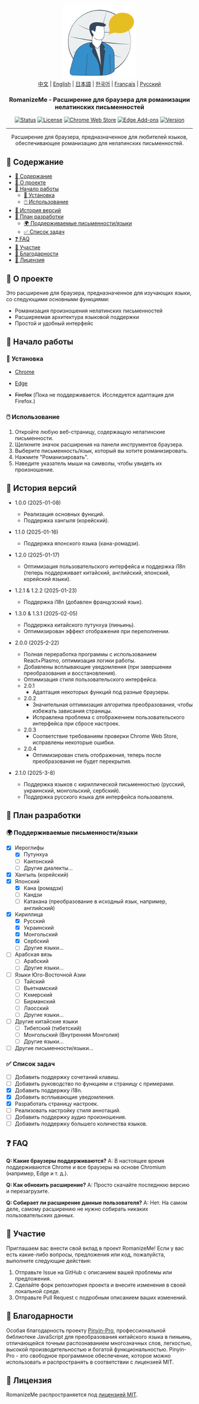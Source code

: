 <p align="center">
  <a href="https://github.com/jeffminim/RomanizeMe" rel="noopener">
 <img width=200px height=200px src="../assets/romanizemelogo256.png" alt="RomanizeMe - Логотип расширения для браузера"></a>
  <br>
  <a href="./README.zh.md">中文</a> | <a href="../README.md">English</a> | <a href="./README.ja.md">日本語</a> | <a href="./README.ko.md">한국어</a> | <a href="./README.fr.md">Français</a> | <a href="./README.ru.md">Русский</a>
</p>

<h3 align="center">RomanizeMe - Расширение для браузера для романизации нелатинских письменностей</h3>

<div align="center">

[![Status](https://img.shields.io/badge/status-active-success.svg)]()
[![License](https://img.shields.io/badge/license-MIT-blue.svg)](../LICENSE)
[![Chrome Web Store](https://img.shields.io/chrome-web-store/v/nmakcdfenoniomkbnnmpommgnaondfhk
)](https://chromewebstore.google.com/detail/romanizeme/nmakcdfenoniomkbnnmpommgnaondfhk)
[![Edge Add-ons](https://img.shields.io/badge/Edge_Store-RomanizeMe-blue)](https://microsoftedge.microsoft.com/addons/detail/fdeofmabkieoopbbehanpfjglmidjjai)
[![Version](https://img.shields.io/badge/version-2.1.0-blue.svg)](https://github.com/jeffminim/RomanizeMe/releases/tag/v2.1.0)

</div>

---

<p align="center"> Расширение для браузера, предназначенное для любителей языков, обеспечивающее романизацию для нелатинских письменностей.
    <br> 
</p>

## 📝 Содержание

- [📝 Содержание](#-содержание)
- [🧐 О проекте ](#-о-проекте-)
- [🏁 Начало работы ](#-начало-работы-)
  - [🔧 Установка](#-установка)
  - [🖱️ Использование](#️-использование)
- [📅 История версий ](#-история-версий-)
- [📅 План разработки ](#-план-разработки-)
  - [🌍 Поддерживаемые письменности/языки ](#-поддерживаемые-письменностиязыки-)
  - [✅ Список задач](#-список-задач)
- [❓ FAQ ](#-faq-)
- [🤝 Участие ](#-участие-)
- [🙏 Благодарности ](#-благодарности-)
- [📜 Лицензия ](#-лицензия-)

## 🧐 О проекте <a name = "о-проекте"></a>

Это расширение для браузера, предназначенное для изучающих языки, со следующими основными функциями:

- Романизация произношения нелатинских письменностей
- Расширяемая архитектура языковой поддержки
- Простой и удобный интерфейс

## 🏁 Начало работы <a name = "начало-работы"></a>

### 🔧 Установка

- [Chrome](https://chromewebstore.google.com/detail/romanizeme/nmakcdfenoniomkbnnmpommgnaondfhk)

- [Edge](https://microsoftedge.microsoft.com/addons/detail/fdeofmabkieoopbbehanpfjglmidjjai)

- ~~Firefox~~ (Пока не поддерживается. Исследуется адаптация для Firefox.)

### 🖱️ Использование

1. Откройте любую веб-страницу, содержащую нелатинские письменности.
2. Щелкните значок расширения на панели инструментов браузера.
3. Выберите письменность/язык, который вы хотите романизировать.
4. Нажмите "Романизировать".
5. Наведите указатель мыши на символы, чтобы увидеть их произношение.

## 📅 История версий <a name = "история-версий"></a>

- 1.0.0 (2025-01-08)
  
  - Реализация основных функций.
  - Поддержка хангыля (корейский).

- 1.1.0 (2025-01-16)
  
  - Поддержка японского языка (кана-ромадзи).

- 1.2.0 (2025-01-17)
  
  - Оптимизация пользовательского интерфейса и поддержка i18n (теперь поддерживает китайский, английский, японский, корейский языки).

- 1.2.1 & 1.2.2 (2025-01-23)
  
  - Поддержка i18n (добавлен французский язык).

- 1.3.0 & 1.3.1 (2025-02-05)
  
  - Поддержка китайского путунхуа (пиньинь).
  - Оптимизирован эффект отображения при переполнении.

- 2.0.0 (2025-2-22)
  - Полная переработка программы с использованием React+Plasmo, оптимизация логики работы.
  - Добавлены всплывающие уведомления (при завершении преобразования и восстановления).
  - Оптимизация стиля пользовательского интерфейса.
  - 2.0.1
    - Адаптация некоторых функций под разные браузеры.
  - 2.0.2
    - Значительная оптимизация алгоритма преобразования, чтобы избежать зависания страницы.
    - Исправлена проблема с отображением пользовательского интерфейса при сбросе настроек.
  - 2.0.3
    - Соответствие требованиям проверки Chrome Web Store, исправлены некоторые ошибки.
  - 2.0.4
    - Оптимизирован стиль отображения, теперь после преобразования не будет перекрытия.

- 2.1.0 (2025-3-8)
  - Поддержка языков с кириллической письменностью (русский, украинский, монгольский, сербский).
  - Поддержка русского языка для интерфейса пользователя.

## 📅 План разработки <a name = "план-разработки"></a>

### 🌍 Поддерживаемые письменности/языки <a name = "поддерживаемые-письменностиязыки"></a>

- [x] Иероглифы
  - [x] Путунхуа
  - [ ] Кантонский
  - [ ] Другие диалекты...
- [x] Хангыль (корейский)
- [x] Японский
  - [x] Кана (ромадзи)
  - [ ] Кандзи
  - [ ] Катакана (преобразование в исходный язык, например, английский)
- [x] Кириллица
  - [x] Русский
  - [x] Украинский
  - [x] Монгольский
  - [x] Сербский
  - [ ] Другие языки...
- [ ] Арабская вязь
  - [ ] Арабский
  - [ ] Другие языки...
- [ ] Языки Юго-Восточной Азии
  - [ ] Тайский
  - [ ] Вьетнамский
  - [ ] Кхмерский
  - [ ] Бирманский
  - [ ] Лаосский
  - [ ] Другие языки...
- [ ] Другие китайские языки
  - [ ] Тибетский (тибетский)
  - [ ] Монгольский (Внутренняя Монголия)
  - [ ] Другие языки...
- [ ] Другие письменности/языки...

### ✅ Список задач

- [ ] Добавить поддержку сочетаний клавиш.
- [ ] Добавить руководство по функциям и страницу с примерами.
- [x] Добавить поддержку i18n.
- [x] Добавить всплывающие уведомления.
- [x] Разработать страницу настроек.
- [ ] Реализовать настройку стиля аннотаций.
- [ ] Добавить поддержку аудио произношения.
- [ ] Добавить поддержку большего количества языков.

## ❓ FAQ <a name = "faq"></a>

**Q: Какие браузеры поддерживаются?**
A: В настоящее время поддерживаются Chrome и все браузеры на основе Chromium (например, Edge и т. д.).

**Q: Как обновить расширение?**
A: Просто скачайте последнюю версию и перезагрузите.

**Q: Собирает ли расширение данные пользователя?**
A: Нет. На самом деле, самому расширению не нужно собирать никаких пользовательских данных.

## 🤝 Участие <a name = "участие"></a>

Приглашаем вас внести свой вклад в проект RomanizeMe! Если у вас есть какие-либо вопросы, предложения или код, пожалуйста, выполните следующие действия:

1. Отправьте Issue на GitHub с описанием вашей проблемы или предложения.
2. Сделайте форк репозитория проекта и внесите изменения в своей локальной среде.
3. Отправьте Pull Request с подробным описанием ваших изменений.

## 🙏 Благодарности <a name = "благодарности"></a>

Особая благодарность проекту [Pinyin-Pro](https://pinyin-pro.cn/), профессиональной библиотеке JavaScript для преобразования китайского языка в пиньинь, отличающейся точным распознаванием многозначных слов, легкостью, высокой производительностью и богатой функциональностью. Pinyin-Pro - это свободное программное обеспечение, которое можно использовать и распространять в соответствии с лицензией MIT.

## 📜 Лицензия <a name = "лицензия"></a>

RomanizeMe распространяется под [лицензией MIT](../LICENSE). 